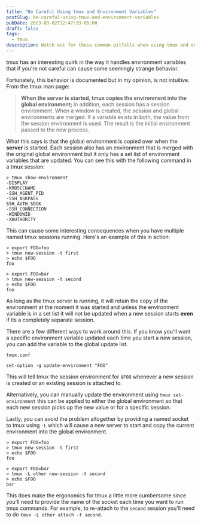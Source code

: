 ```yaml
---
title: "Be Careful Using tmux and Environment Variables"
postSlug: be-careful-using-tmux-and-environment-variables
pubDate: 2023-03-02T12:47:33-05:00
draft: false
tags:
  - tmux
description: Watch out for these common pitfalls when using tmux and environment variables and learn how to avoid them.
---
```


tmux has an interesting quirk in the way it handles environment variables that if you're not careful can cause some seemingly strange behavior.

Fortunately, this behavior is documented but in my opinion, is not intuitive. From the tmux man page:

> <strong class="text-accent"> When the server is started, tmux copies the environment into the
> global environment; </strong> in addition, each session has a session
> environment. When a window is created, the session and global
> environments are merged. If a variable exists in both, the value
> from the session environment is used. The result is the initial
> environment passed to the new process.

What this says is that the global environment is copied over when the **server** is
started. Each session also has an environment that is merged with the original
global environment but it only has a set list of environment variables that are
updated. You can see this with the following command in a tmux session:

```console
> tmux show-environment
-DISPLAY
-KRB5CCNAME
-SSH_AGENT_PID
-SSH_ASKPASS
SSH_AUTH_SOCK
-SSH_CONNECTION
-WINDOWID
-XAUTHORITY
```

This can cause some interesting consequences when you have multiple named tmux sessions running. Here's an example of
this in action:

```console
> export FOO=foo
> tmux new-session -t first
> echo $FOO
foo

> export FOO=bar
> tmux new-session -t second
> echo $FOO
foo
```

As long as the tmux server is running, it will retain the copy of the environment at the moment it was started and
unless the environment variable is in a set list it will not be updated when a new session starts __even__ if its a
completely separate session.

There are a few different ways to work around this. If you know you'll want a specific environment variable updated each
time you start a new session, you can add the variable to the global update list.

```file
tmux.conf

set-option -g update-environment "FOO"
```

This will tell tmux the session environment for `$FOO` whenever a new session is created or an existing session is
attached to.

Alternatively, you can manually update the environment using `tmux set-environment` this can be applied to either the
global environment so that each new session picks up the new value or for a specific session.

Lastly, you can avoid the problem altogether by providing a named socket to tmux using `-L` which will cause a new server to start
and copy the current environment into the global environment.

```console
> export FOO=foo
> tmux new-session -t first
> echo $FOO
foo

> export FOO=bar
> tmux -L other new-session -t second
> echo $FOO
bar
```

This does make the ergonomics for tmux a little more cumbersome since you'll need to provide the name of the socket
each time you want to run tmux commands. For example, to re-attach to the `second` session you'll need to do `tmux -L
other attach -t second`.

